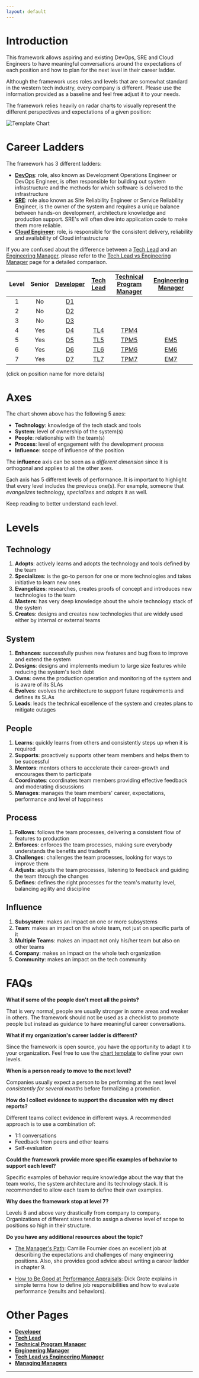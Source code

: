 ```yaml
---
layout: default
---
```


# Introduction

This framework allows aspiring and existing DevOps, SRE and Cloud Engineers to have meaningful conversations around the expectations of each position and how to plan for the next level in their career ladder.

Although the framework uses roles and levels that are somewhat standard in the western tech industry, every company is different. Please use the information provided as a baseline and feel free adjust it to your needs.

The framework relies heavily on radar charts to visually represent the different perspectives and expectations of a given position:

<picture>
  <source media="(prefers-color-scheme: dark)" srcset="charts/template-dark.png">
  <source media="(prefers-color-scheme: light)" srcset="charts/template.png">
  <img alt="Template Chart" src="charts/template.png">
</picture>

# Career Ladders

The framework has 3 different ladders:

- [**DevOps**](DevOps): role, also known as Development Operations Engineer or DevOps Engineer, is often responsible for building out system infrastructure and the methods for which software is delivered to the infrastructure
- [**SRE**](SRE): role also known as Site Reliability Engineer or Service Reliability Engineer, is the owner of the system and requires a unique balance between hands-on development, architecture knowledge and production support. SRE's will often dive into application code to make them more reliable.
- [**Cloud Engineer**](CloudEngineer): role, is responsible for the consistent delivery, reliability and availability of Cloud infrastructure

If you are confused about the difference between a [Tech Lead](TechLead.md) and an [Engineering Manager](EngineeringManager.md), please refer to the [Tech Lead vs Engineering Manager](TechLead-EngineeringManager) page for a detailed comparison.

| Level | Senior |      [Developer](Developer.md)      |       [Tech Lead](TechLead.md)       |        [Technical Program Manager](TechnicalProgramManager.md)        |       [Engineering Manager](EngineeringManager.md)       |
| :---: | :----: | :---------------------------------: | :----------------------------------: | :-------------------------------------------------------------------: | :------------------------------------------------------: |
|   1   |   No   | [D1](Developer.md#d1---developer-1) |                                      |                                                                       |                                                          |
|   2   |   No   | [D2](Developer.md#d2---developer-2) |                                      |                                                                       |                                                          |
|   3   |   No   | [D3](Developer.md#d3---developer-3) |                                      |                                                                       |                                                          |
|   4   |  Yes   | [D4](Developer.md#d4---developer-4) | [TL4](TechLead.md#tl4---tech-lead-4) | [TPM4](TechnicalProgramManager.md#tpm4---technical-program-manager-4) |                                                          |
|   5   |  Yes   | [D5](Developer.md#d5---developer-5) | [TL5](TechLead.md#tl5---tech-lead-5) | [TPM5](TechnicalProgramManager.md#tpm5---technical-program-manager-5) | [EM5](EngineeringManager.md#em5---engineering-manager-5) |
|   6   |  Yes   | [D6](Developer.md#d6---developer-6) | [TL6](TechLead.md#tl6---tech-lead-6) | [TPM6](TechnicalProgramManager.md#tpm6---technical-program-manager-6) | [EM6](EngineeringManager.md#em6---engineering-manager-6) |
|   7   |  Yes   | [D7](Developer.md#d7---developer-7) | [TL7](TechLead.md#tl7---tech-lead-7) | [TPM7](TechnicalProgramManager.md#tpm7---technical-program-manager-7) | [EM7](EngineeringManager.md#em7---engineering-manager-7) |

(click on position name for more details)

# Axes

The chart shown above has the following 5 axes:

- **Technology**: knowledge of the tech stack and tools
- **System**: level of ownership of the system(s)
- **People**: relationship with the team(s)
- **Process**: level of engagement with the development process
- **Influence**: scope of influence of the position

The **influence** axis can be seen as a _different dimension_ since it is orthogonal and applies to all the other axes.

Each axis has 5 different levels of performance. It is important to highlight that every level includes the previous one(s). For example, someone that _evangelizes_ technology, _specializes_ and _adopts_ it as well.

Keep reading to better understand each level.

# Levels

## Technology

1. **Adopts**: actively learns and adopts the technology and tools defined by the team
2. **Specializes**: is the go-to person for one or more technologies and takes initiative to learn new ones
3. **Evangelizes**: researches, creates proofs of concept and introduces new technologies to the team
4. **Masters**: has very deep knowledge about the whole technology stack of the system
5. **Creates**: designs and creates new technologies that are widely used either by internal or external teams

## System

1. **Enhances**: successfully pushes new features and bug fixes to improve and extend the system
2. **Designs**: designs and implements medium to large size features while reducing the system's tech debt
3. **Owns**: owns the production operation and monitoring of the system and is aware of its SLAs
4. **Evolves**: evolves the architecture to support future requirements and defines its SLAs
5. **Leads**: leads the technical excellence of the system and creates plans to mitigate outages

## People

1. **Learns**: quickly learns from others and consistently steps up when it is required
2. **Supports**: proactively supports other team members and helps them to be successful
3. **Mentors**: mentors others to accelerate their career-growth and encourages them to participate
4. **Coordinates**: coordinates team members providing effective feedback and moderating discussions
5. **Manages**: manages the team members' career, expectations, performance and level of happiness

## Process

1. **Follows**: follows the team processes, delivering a consistent flow of features to production
2. **Enforces**: enforces the team processes, making sure everybody understands the benefits and tradeoffs
3. **Challenges**: challenges the team processes, looking for ways to improve them
4. **Adjusts**: adjusts the team processes, listening to feedback and guiding the team through the changes
5. **Defines**: defines the right processes for the team's maturity level, balancing agility and discipline

## Influence

1. **Subsystem**: makes an impact on one or more subsystems
2. **Team**: makes an impact on the whole team, not just on specific parts of it
3. **Multiple Teams**: makes an impact not only his/her team but also on other teams
4. **Company**: makes an impact on the whole tech organization
5. **Community**: makes an impact on the tech community

# FAQs

**What if some of the people don't meet all the points?**

That is very normal, people are usually stronger in some areas and weaker in others. The framework should not be used as a checklist to promote people but instead as guidance to have meaningful career conversations.

**What if my organization's career ladder is different?**

Since the framework is open source, you have the opportunity to adapt it to your organization. Feel free to use the [chart template](charts/template.png) to define your own levels.

**When is a person ready to move to the next level?**

Companies usually expect a person to be performing at the next level _consistently for several months_ before formalizing a promotion.

**How do I collect evidence to support the discussion with my direct reports?**

Different teams collect evidence in different ways. A recommended approach is to use a combination of:

- 1:1 conversations
- Feedback from peers and other teams
- Self-evaluation

**Could the framework provide more specific examples of behavior to support each level?**

Specific examples of behavior require knowledge about the way that the team works, the system architecture and its technology stack. It is recommended to allow each team to define their own examples.

**Why does the framework stop at level 7?**

Levels 8 and above vary drastically from company to company. Organizations of different sizes tend to assign a diverse level of scope to positions so high in their structure.

**Do you have any additional resources about the topic?**

- [The Manager's Path](http://shop.oreilly.com/product/0636920056843.do): Camille Fournier does an excellent job at describing the expectations and challenges of many engineering positions. Also, she provides good advice about writing a career ladder in chapter 9.

- [How to Be Good at Performance Appraisals](https://store.hbr.org/product/how-to-be-good-at-performance-appraisals-simple-effective-done-right/10295): Dick Grote explains in simple terms how to define job responsibilities and how to evaluate performance (results and behaviors).

# Other Pages

- [**Developer**](Developer)
- [**Tech Lead**](TechLead)
- [**Technical Program Manager**](TechnicalProgramManager)
- [**Engineering Manager**](EngineeringManager)
- [**Tech Lead vs Engineering Manager**](TechLead-EngineeringManager)
- [**Managing Managers**](Managing-Managers)

---
